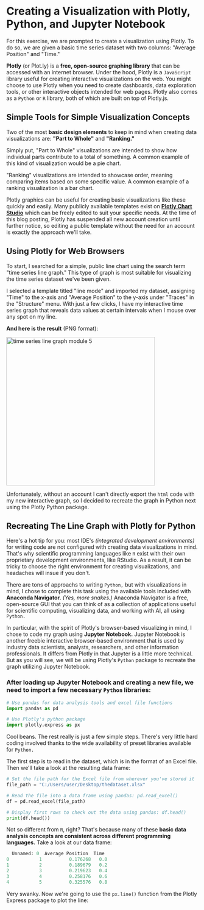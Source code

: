 # Creating a Visualization with Plotly, Python, and Jupyter Notebook

For this exercise, we are prompted to create a visualization using Plotly. To do so, we are given a basic time series dataset with two columns: "Average Position" and "Time."

**Plotly** (or Plot.ly) is a **free, open-source graphing library** that can be accessed with an internet browser. Under the hood, Plotly is a `JavaScript` library useful for creating interactive visualizations on the web. You might choose to use Plotly when you need to create dashboards, data exploration tools, or other interactive objects intended for web pages. Plotly also comes as a `Python` or `R` library, both of which are built on top of Plotly.js.

## Simple Tools for Simple Visualization Concepts
Two of the most **basic design elements** to keep in mind when creating data visualizations are: **"Part to Whole"** and **"Ranking."**

Simply put, "Part to Whole" visualizations are intended to show how individual parts contribute to a total of something. A common example of this kind of visualization would be a pie chart.

"Ranking" visualizations are intended to showcase order, meaning comparing items based on some specific value. A common example of a ranking visualization is a bar chart.

Plotly graphics can be useful for creating basic visualizations like these quickly and easily. Many publicly available templates exist on [**Plotly Chart Studio**](https://chart-studio.plotly.com/feed/#/) which can be freely edited to suit your specific needs. At the time of this blog posting, Plotly has suspended all new account creation until further notice, so editing a public template without the need for an account is exactly the approach we'll take.

## Using Plotly for Web Browsers
To start, I searched for a simple, public line chart using the search term "time series line graph." This type of graph is most suitable for visualizing the time series dataset we've been given.

I selected a template titled "line mode" and imported my dataset, assigning "Time" to the x-axis and "Average Position" to the y-axis under "Traces" in the "Structure" menu. With just a few clicks, I have my interactive time series graph that reveals data values at certain intervals when I mouse over any spot on my line.

**And here is the result** (PNG format):

<img width="390" alt="time series line graph module 5" src="https://github.com/user-attachments/assets/d2336ac1-5d88-46a8-a8f3-1bcc7404c54e" />

Unfortunately, without an account I can't directly export the `html` code with my new interactive graph, so I decided to recreate the graph in Python next using the Plotly Python package.

## Recreating The Line Graph with Plotly for Python
Here's a hot tip for you: most IDE's *(integrated development environments)* for writing code are not configured with creating data visualizations in mind. That's why scientific programming languages like `R` exist with their own proprietary development environments, like RStudio. As a result, it can be tricky to choose the right environment for creating visualizations, and headaches will insue if you don't.

There are tons of approachs to writing `Python,` but with visualizations in mind, I chose to complete this task using the available tools included with **Anaconda Navigator.** *(Yes, more snakes.)* Anaconda Navigator is a free, open-source GUI that you can think of as a collection of applications useful for scientific computing, visualizing data, and working with AI, all using `Python.`

In particular, with the spirit of Plotly's browser-based visualizing in mind, I chose to code my graph using **Jupyter Notebook.** Jupyter Notebook is another freebie interactive browser-based environment that is used by industry data scientists, analysts, researchers, and other information professionals. It differs from Plotly in that Jupyter is a little more technical. But as you will see, we will be using Plotly's `Python` package to recreate the graph utilizing Jupyter Notebook.

### After loading up Jupyter Notebook and creating a new file, we need to import a few necessary `Python` libraries:
```Python
# Use pandas for data analysis tools and excel file functions
import pandas as pd

# Use Plotly's python package
import plotly.express as px
```

Cool beans. The rest really is just a few simple steps. There's very little hard coding involved thanks to the wide availability of preset libraries available for `Python.`

The first step is to read in the dataset, which is in the format of an Excel file. Then we'll take a look at the resulting data frame:
```Python
# Set the file path for the Excel file from wherever you've stored it
file_path = "C:/Users/user/Desktop/thedataset.xlsx"

# Read the file into a data frame using pandas: pd.read_excel()
df = pd.read_excel(file_path)

# Display first rows to check out the data using pandas: df.head()
print(df.head())
```

Not so different from `R`, right? That's because many of these **basic data analysis concepts are consistent across different programming languages.** Take a look at our data frame:

```Python
  Unnamed: 0  Average Position  Time
0           1          0.176268   0.0
1           2          0.189679   0.2
2           3          0.219623   0.4
3           4          0.258176   0.6
4           5          0.325576   0.8
```

Very swanky. Now we're going to use the `px.line()` function from the Plotly Express package to plot the line:

